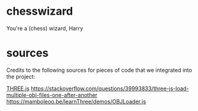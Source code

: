 # chesswizard
You're a (chess) wizard, Harry

# sources
Credits to the following sources for pieces of code that we integrated into the project:

[THREE.js](https://threejs.org/examples/#webgl_materials_texture_filters)
https://stackoverflow.com/questions/39993833/three-js-load-multiple-obj-files-one-after-another
https://mamboleoo.be/learnThree/demos/OBJLoader.js